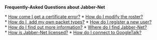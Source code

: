 **Frequently-Asked Questions about Jabber-Net**

* [How come I get a certificate error?](./FAQ_UntrustedRootOK.md)
* [How do I modify the roster?](./FAQ_Roster.md)
* [How do I  add my own packet types?](./FAQ_Packets.md)
* [How do I register a new user?](./FAQ_Register.md)
* [How do I find out more information?](./FAQ_More.md)
* [Where do I find Jabber-Net?](./FAQ_Where.md)
* [How is Jabber-Net licensed?](./FAQ_License.md)
* [How do I connect to GoogleTalk?](./FAQ_GoogleTalk.md)

